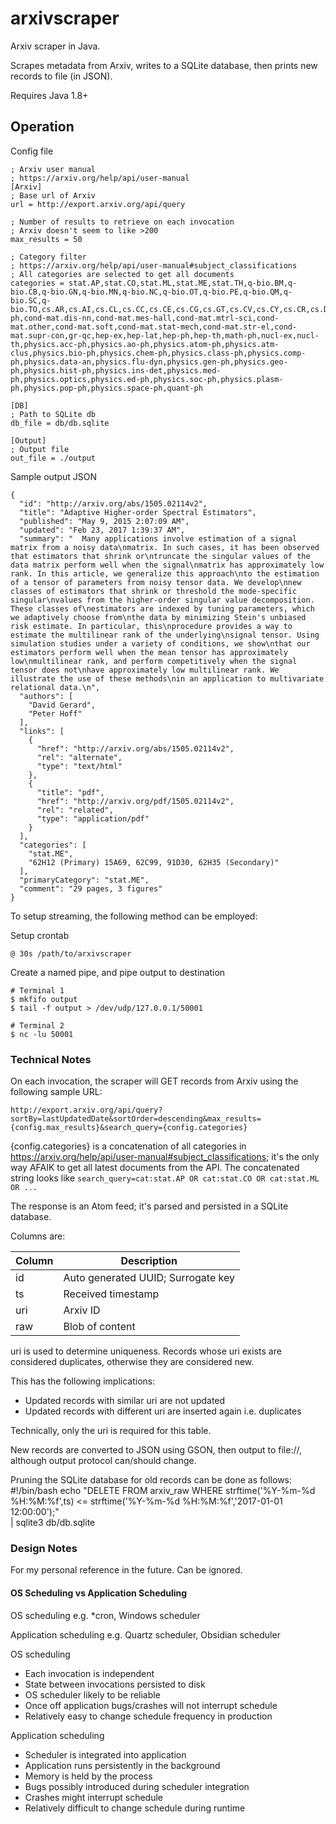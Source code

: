 # arxivscraper

Arxiv scraper in Java.

Scrapes metadata from Arxiv, writes to a SQLite database, then prints new records to file (in JSON).

Requires Java 1.8+

## Operation

Config file

    ; Arxiv user manual
    ; https://arxiv.org/help/api/user-manual
    [Arxiv]
    ; Base url of Arxiv
    url = http://export.arxiv.org/api/query

    ; Number of results to retrieve on each invocation
    ; Arxiv doesn't seem to like >200
    max_results = 50

    ; Category filter
    ; https://arxiv.org/help/api/user-manual#subject_classifications
    ; All categories are selected to get all documents
    categories = stat.AP,stat.CO,stat.ML,stat.ME,stat.TH,q-bio.BM,q-bio.CB,q-bio.GN,q-bio.MN,q-bio.NC,q-bio.OT,q-bio.PE,q-bio.QM,q-bio.SC,q-bio.TO,cs.AR,cs.AI,cs.CL,cs.CC,cs.CE,cs.CG,cs.GT,cs.CV,cs.CY,cs.CR,cs.DS,cs.DB,cs.DL,cs.DM,cs.DC,cs.GL,cs.GR,cs.HC,cs.IR,cs.IT,cs.LG,cs.LO,cs.MS,cs.MA,cs.MM,cs.NI,cs.NE,cs.NA,cs.OS,cs.OH,cs.PF,cs.PL,cs.RO,cs.SE,cs.SD,cs.SC,nlin.AO,nlin.CG,nlin.CD,nlin.SI,nlin.PS,math.AG,math.AT,math.AP,math.CT,math.CA,math.CO,math.AC,math.CV,math.DG,math.DS,math.FA,math.GM,math.GN,math.GT,math.GR,math.HO,math.IT,math.KT,math.LO,math.MP,math.MG,math.NT,math.NA,math.OA,math.OC,math.PR,math.QA,math.RT,math.RA,math.SP,math.ST,math.SG,astro-ph,cond-mat.dis-nn,cond-mat.mes-hall,cond-mat.mtrl-sci,cond-mat.other,cond-mat.soft,cond-mat.stat-mech,cond-mat.str-el,cond-mat.supr-con,gr-qc,hep-ex,hep-lat,hep-ph,hep-th,math-ph,nucl-ex,nucl-th,physics.acc-ph,physics.ao-ph,physics.atom-ph,physics.atm-clus,physics.bio-ph,physics.chem-ph,physics.class-ph,physics.comp-ph,physics.data-an,physics.flu-dyn,physics.gen-ph,physics.geo-ph,physics.hist-ph,physics.ins-det,physics.med-ph,physics.optics,physics.ed-ph,physics.soc-ph,physics.plasm-ph,physics.pop-ph,physics.space-ph,quant-ph

    [DB]
    ; Path to SQLite db
    db_file = db/db.sqlite

    [Output]
    ; Output file
    out_file = ./output

Sample output JSON

    {
      "id": "http://arxiv.org/abs/1505.02114v2",
      "title": "Adaptive Higher-order Spectral Estimators",
      "published": "May 9, 2015 2:07:09 AM",
      "updated": "Feb 23, 2017 1:39:37 AM",
      "summary": "  Many applications involve estimation of a signal matrix from a noisy data\nmatrix. In such cases, it has been observed that estimators that shrink or\ntruncate the singular values of the data matrix perform well when the signal\nmatrix has approximately low rank. In this article, we generalize this approach\nto the estimation of a tensor of parameters from noisy tensor data. We develop\nnew classes of estimators that shrink or threshold the mode-specific singular\nvalues from the higher-order singular value decomposition. These classes of\nestimators are indexed by tuning parameters, which we adaptively choose from\nthe data by minimizing Stein's unbiased risk estimate. In particular, this\nprocedure provides a way to estimate the multilinear rank of the underlying\nsignal tensor. Using simulation studies under a variety of conditions, we show\nthat our estimators perform well when the mean tensor has approximately low\nmultilinear rank, and perform competitively when the signal tensor does not\nhave approximately low multilinear rank. We illustrate the use of these methods\nin an application to multivariate relational data.\n",
      "authors": [
        "David Gerard",
        "Peter Hoff"
      ],
      "links": [
        {
          "href": "http://arxiv.org/abs/1505.02114v2",
          "rel": "alternate",
          "type": "text/html"
        },
        {
          "title": "pdf",
          "href": "http://arxiv.org/pdf/1505.02114v2",
          "rel": "related",
          "type": "application/pdf"
        }
      ],
      "categories": [
        "stat.ME",
        "62H12 (Primary) 15A69, 62C99, 91D30, 62H35 (Secondary)"
      ],
      "primaryCategory": "stat.ME",
      "comment": "29 pages, 3 figures"
    }
    
To setup streaming, the following method can be employed:

Setup crontab

    @ 30s /path/to/arxivscraper


Create a named pipe, and pipe output to destination

    # Terminal 1
    $ mkfifo output
    $ tail -f output > /dev/udp/127.0.0.1/50001
    
    # Terminal 2
    $ nc -lu 50001
    

### Technical Notes

On each invocation, the scraper will GET records from Arxiv using the following sample URL:

    http://export.arxiv.org/api/query?sortBy=lastUpdatedDate&sortOrder=descending&max_results={config.max_results}&search_query={config.categories}
    
{config.categories} is a concatenation of all categories in https://arxiv.org/help/api/user-manual#subject_classifications; it's the only way AFAIK to get all latest documents from the API. The concatenated string looks like `search_query=cat:stat.AP OR cat:stat.CO OR cat:stat.ML OR ...`

The response is an Atom feed; it's parsed and persisted in a SQLite database.

Columns are:

Column | Description
--- | ---
id | Auto generated UUID; Surrogate key
ts | Received timestamp
uri | Arxiv ID
raw | Blob of content

uri is used to determine uniqueness. Records whose uri exists are considered duplicates, otherwise they are considered new.

This has the following implications:
* Updated records with similar uri are not updated
* Updated records with different uri are inserted again i.e. duplicates

Technically, only the uri is required for this table.

New records are converted to JSON using GSON, then output to file://, although output protocol can/should change.

Pruning the SQLite database for old records can be done as follows:
    #!/bin/bash
    echo "DELETE FROM arxiv_raw WHERE strftime('%Y-%m-%d %H:%M:%f',ts) <= strftime('%Y-%m-%d %H:%M:%f','2017-01-01 12:00:00');"\
    | sqlite3 db/db.sqlite

### Design Notes

For my personal reference in the future. Can be ignored.

#### OS Scheduling vs Application Scheduling

OS scheduling e.g. *cron, Windows scheduler

Application scheduling e.g. Quartz scheduler, Obsidian scheduler

OS scheduling
* Each invocation is independent
* State between invocations persisted to disk
* OS scheduler likely to be reliable
* Once off application bugs/crashes will not interrupt schedule
* Relatively easy to change schedule frequency in production

Application scheduling
* Scheduler is integrated into application
* Application runs persistently in the background
* Memory is held by the process
* Bugs possibly introduced during scheduler integration
* Crashes might interrupt schedule
* Relatively difficult to change schedule during runtime

